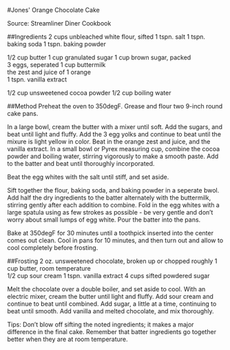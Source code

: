 #Jones' Orange Chocolate Cake

Source: Streamliner Diner Cookbook

##Ingredients
2 cups unbleached white flour, sifted
1 tspn. salt
1 tspn. baking soda
1 tspn. baking powder

1/2 cup butter
1 cup granulated sugar
1 cup brown sugar, packed                        
3 eggs, seperated
1 cup buttermilk                                          
the zest and juice of 1 orange                   
1 tspn. vanilla extract

1/2 cup unsweetened cocoa powder
1/2 cup boiling water

##Method
Preheat the oven to 350degF. Grease and flour two 9-inch round cake pans.

In a large bowl, cream the butter with a mixer until soft. Add the sugars, and beat until light and fluffy. Add the 3 egg yolks and continue to beat until the mixure is light yellow in color. Beat in the orange zest and juice, and the vanilla extract.
In a small bowl or Pyrex measuring cup, combine the cocoa powder and boiling water, stirring vigorously to make a smooth paste. Add to the batter and beat until thoroughly incorporated.

Beat the egg whites with the salt until stiff, and set aside.

Sift together the flour, baking soda, and baking powder in a seperate bwol. Add half the dry ingredients to the batter alternately with the buttermilk, stirring gently after each addition to combine. Fold in the egg whites with a large spatula using as few strokes as possible - be very gentle and don’t worry about small lumps of egg white. Pour the batter into the pans.

Bake at 350degF for 30 minutes until a toothpick inserted into the center comes out clean. Cool in pans for 10 minutes, and then turn out and allow to cool completely before frosting.

##Frosting
2 oz. unsweetened chocolate, broken up or chopped roughly
1 cup butter, room temperature               
1/2 cup sour cream
1 tspn. vanilla extract
4 cups sifted powdered sugar

Melt the chocolate over a double boiler, and set aside to cool. With an electric mixer, cream the butter until light and fluffy. Add sour cream and continue to beat until combined. Add sugar, a little at a time, continuing to beat until smooth. Add vanilla and melted chocolate, and mix thoroughly.

Tips:
Don’t blow off sifting the noted ingredients; it makes a major difference in the final cake.
Remember that batter ingredients go together better when they are at room temperature.
